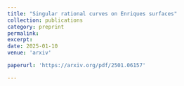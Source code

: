 ```yaml
---
title: "Singular rational curves on Enriques surfaces"
collection: publications
category: preprint
permalink:
excerpt: 
date: 2025-01-10
venue: 'arxiv'

paperurl: 'https://arxiv.org/pdf/2501.06157'

---
```

